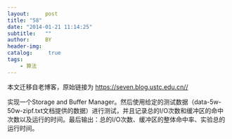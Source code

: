 ```yaml
---
layout:     post
title: "58"
date: "2014-01-21 11:14:25"
subtitle:   ""
author:     BY
header-img:
catalog: 	 true
tags:
    - 算法
---
```


本文迁移自老博客，原始链接为 <https://seven.blog.ustc.edu.cn//>

实现一个Storage and Buffer Manager。然后使用给定的测试数据（data-5w-50w-zipf.txt文档提供的数据）进行测试，并且记录总的I/O次数和缓冲区的命中次数以及运行的时间。最后输出：总的I/O次数、缓冲区的整体命中率、实验总的运行时间。
